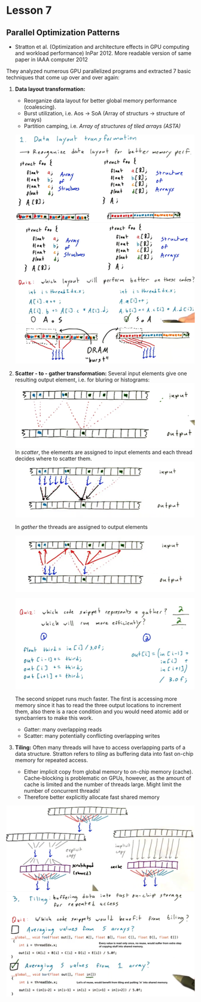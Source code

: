 # Lesson 7

## Parallel Optimization Patterns

* Stratton et al. (Optimization and architecture effects in GPU computing and workload performance) InPar 2012. More readable version of same paper in IAAA computer 2012

They analyzed numerous GPU parallelized programs and extracted 7 basic techniques that come up over and over again:

1. **Data layout transformation:** 
	* Reorganize data layout for better global memory performance (coalescing). 
	* Burst utilization, i.e. Aos -> SoA (Array of structurs -> structure of arrays)
	* Partition camping, i.e. *Array of structures of tiled arrays (ASTA)*

	![](pictures/screenshot1.png)
	![](pictures/screenshot2.png)
	![](pictures/screenshot3.png)
2. **Scatter - to - gather transformation:**
	Several input elements give one resulting output element, i.e. for bluring or histograms:
	![](pictures/screenshot4.png)
	In *scatter*, the elements are assigned to input elements and each thread decides where to scatter them. 
	![](pictures/screenshot5.png)
	
	In *gather* the threads are assigned to output elements
	
	![](pictures/screenshot6.png)
	
	![](pictures/screenshot7.png)
	
	The second snippet runs much faster. The first is accessing more memory since it has to read the three output locations to increment them, also there is a race condition and you would need atomic add or syncbarriers to make this work.
	
	* Gatter: many overlapping reads
	* Scatter: many potentially conflicting overlapping writes

3. **Tiling:** Often many threads will have to access overlapping parts of a data structure. Stratton refers to *tiling* as buffering data into fast on-chip memory for repeated access.
	* Either implicit copy from global memory to on-chip memory (cache). Cache-blocking is problematic on GPUs, however, as the amount of cache is limited and the number of threads large. Might limit the number of concurrent threads!
	* Therefore better explicitly allocate fast shared memory

![](pictures/screenshot8.png)
![](pictures/screenshot9.png)
